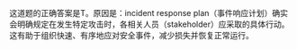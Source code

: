 这道题的正确答案是T。原因是：incident response plan（事件响应计划）确实会明确规定在发生特定攻击时，各相关人员（stakeholder）应采取的具体行动。这有助于组织快速、有序地应对安全事件，减少损失并恢复正常运行。